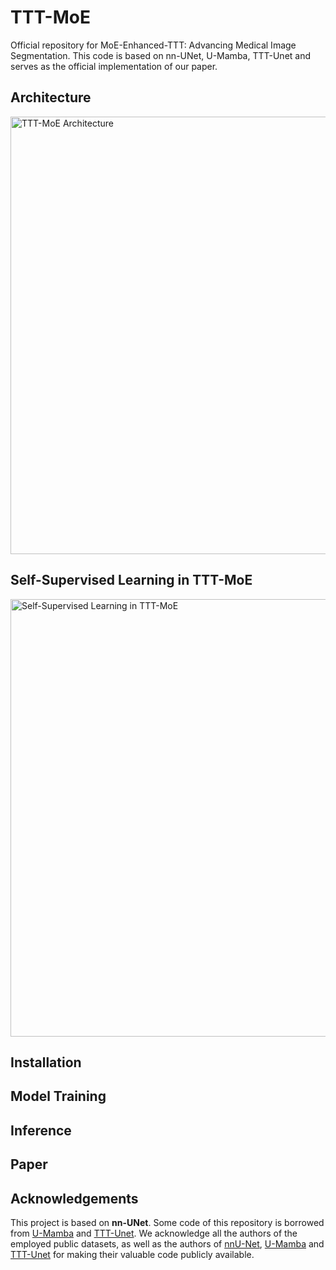 # TTT-MoE
Official repository for MoE-Enhanced-TTT: Advancing Medical Image Segmentation. This code is based on nn-UNet, U-Mamba, TTT-Unet and serves as the official implementation of our paper.

## Architecture
<img src="images/TTT Framework.png" alt="TTT-MoE Architecture" width="700"/>

## Self-Supervised Learning in TTT-MoE
<img src="images/Self Supervised Learning.png" alt="Self-Supervised Learning in TTT-MoE" width="700"/>

## Installation

## Model Training

## Inference

## Paper

## Acknowledgements

This project is based on **nn-UNet**. Some code of this repository is borrowed from [U-Mamba](https://github.com/bowang-lab/U-Mamba) and [TTT-Unet](https://github.com/rongzhou7/TTT-Unet). We acknowledge all the authors of the employed public datasets, as well as the authors of [nnU-Net](https://github.com/MIC-DKFZ/nnUNet), [U-Mamba](https://github.com/bowang-lab/U-Mamba) and [TTT-Unet](https://github.com/rongzhou7/TTT-Unet) for making their valuable code publicly available.
